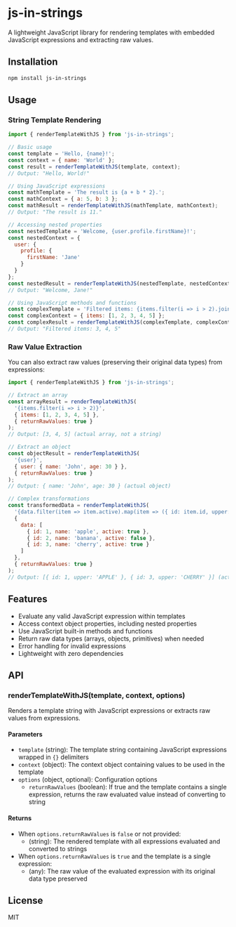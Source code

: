 # js-in-strings

A lightweight JavaScript library for rendering templates with embedded JavaScript expressions and extracting raw values.

## Installation

```bash
npm install js-in-strings
```

## Usage

### String Template Rendering

```javascript
import { renderTemplateWithJS } from 'js-in-strings';

// Basic usage
const template = 'Hello, {name}!';
const context = { name: 'World' };
const result = renderTemplateWithJS(template, context);
// Output: "Hello, World!"

// Using JavaScript expressions
const mathTemplate = 'The result is {a + b * 2}.';
const mathContext = { a: 5, b: 3 };
const mathResult = renderTemplateWithJS(mathTemplate, mathContext);
// Output: "The result is 11."

// Accessing nested properties
const nestedTemplate = 'Welcome, {user.profile.firstName}!';
const nestedContext = { 
  user: { 
    profile: { 
      firstName: 'Jane' 
    } 
  } 
};
const nestedResult = renderTemplateWithJS(nestedTemplate, nestedContext);
// Output: "Welcome, Jane!"

// Using JavaScript methods and functions
const complexTemplate = 'Filtered items: {items.filter(i => i > 2).join(", ")}'; 
const complexContext = { items: [1, 2, 3, 4, 5] };
const complexResult = renderTemplateWithJS(complexTemplate, complexContext);
// Output: "Filtered items: 3, 4, 5"
```

### Raw Value Extraction

You can also extract raw values (preserving their original data types) from expressions:

```javascript
import { renderTemplateWithJS } from 'js-in-strings';

// Extract an array
const arrayResult = renderTemplateWithJS(
  '{items.filter(i => i > 2)}',
  { items: [1, 2, 3, 4, 5] },
  { returnRawValues: true }
);
// Output: [3, 4, 5] (actual array, not a string)

// Extract an object
const objectResult = renderTemplateWithJS(
  '{user}',
  { user: { name: 'John', age: 30 } },
  { returnRawValues: true }
);
// Output: { name: 'John', age: 30 } (actual object)

// Complex transformations
const transformedData = renderTemplateWithJS(
  '{data.filter(item => item.active).map(item => ({ id: item.id, upper: item.name.toUpperCase() }))}',
  { 
    data: [
      { id: 1, name: 'apple', active: true },
      { id: 2, name: 'banana', active: false },
      { id: 3, name: 'cherry', active: true }
    ] 
  },
  { returnRawValues: true }
);
// Output: [{ id: 1, upper: 'APPLE' }, { id: 3, upper: 'CHERRY' }] (actual array of objects)
```

## Features

- Evaluate any valid JavaScript expression within templates
- Access context object properties, including nested properties
- Use JavaScript built-in methods and functions
- Return raw data types (arrays, objects, primitives) when needed
- Error handling for invalid expressions
- Lightweight with zero dependencies

## API

### renderTemplateWithJS(template, context, options)

Renders a template string with JavaScript expressions or extracts raw values from expressions.

#### Parameters

- `template` (string): The template string containing JavaScript expressions wrapped in `{}` delimiters
- `context` (object): The context object containing values to be used in the template
- `options` (object, optional): Configuration options
  - `returnRawValues` (boolean): If true and the template contains a single expression, returns the raw evaluated value instead of converting to string

#### Returns

- When `options.returnRawValues` is `false` or not provided:
  - (string): The rendered template with all expressions evaluated and converted to strings
- When `options.returnRawValues` is `true` and the template is a single expression:
  - (any): The raw value of the evaluated expression with its original data type preserved

## License

MIT
